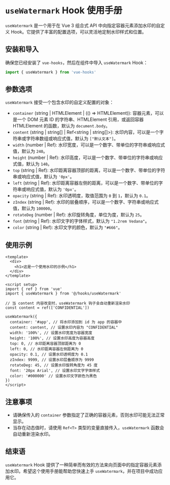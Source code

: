 # `useWatermark` Hook 使用手册

`useWatermark` 是一个用于在 Vue 3 组合式 API 中向指定容器元素添加水印的自定义 Hook。它提供了丰富的配置选项，可以灵活地定制水印样式和位置。

## 安装和导入

确保您已经安装了 `vue-hooks`，然后在组件中导入 `useWatermark` Hook：

```javascript
import { useWatermark } from 'vue-hooks'
```

## 参数选项

`useWatermark` 接受一个包含水印的自定义配置的对象：

- `container` (string | HTMLElement | (() => HTMLElement)): 容器元素，可以是一个 DOM 元素 ID 的字符串、HTMLElement 引用，或返回容器 HTMLElement 的函数，默认为 `document.body`。
- `content` (string | string[] | Ref<string | string[]>): 水印内容，可以是一个字符串或字符串数组或响应式值，默认为 `["默认文本"]`。
- `width` (number | Ref<number>): 水印宽度，可以是一个数字、带单位的字符串或响应式值，默认为 `240`。
- `height` (number | Ref<number>): 水印高度，可以是一个数字、带单位的字符串或响应式值，默认为 `140`。
- `top` (string | Ref<string>): 水印距离容器顶部的距离，可以是一个数字、带单位的字符串或响应式值，默认为 `'0px'`。
- `left` (string | Ref<string>): 水印距离容器左侧的距离，可以是一个数字、带单位的字符串或响应式值，默认为 `'0px'`。
- `opacity` (string | Ref<string>): 水印透明度，取值范围为 `0` 到 `1`，默认为 `0.1`。
- `zIndex` (string | Ref<string>): 水印的层叠顺序，可以是一个数字、字符串或响应式值，默认为 `100000`。
- `rotateDeg` (number | Ref<number>): 水印旋转角度，单位为度，默认为 `25`。
- `font` (string | Ref<string>): 水印文字的字体样式，默认为 `"1.2rem Vedana"`。
- `color` (string | Ref<string>): 水印文字的颜色，默认为 `"#666"`。

## 使用示例

```vue
<template>
  <div>
    <h1>这是一个使用水印的示例</h1>
  </div>
</template>

<script setup>
import { ref } from 'vue'
import { useWatermark } from '@/hooks/useWatermark'

// 当 content 内容改变时，useWatermark 钩子会自动重新渲染水印
const content = ref(['CONFIDENTIAL'])

useWatermark({
  container: '#app', // 将水印添加到 id 为 app 的容器中
  content: content, // 设置水印内容为 "CONFIDENTIAL"
  width: '100%', // 设置水印宽度为容器宽度
  height: '100%', // 设置水印高度为容器高度
  top: 0, // 水印距离容器顶部距离为 0
  left: 0, // 水印距离容器左侧距离为 0
  opacity: 0.1, // 设置水印透明度为 0.1
  zIndex: 9999, // 设置水印层叠顺序为 9999
  rotateDeg: 45, // 设置水印旋转角度为 45 度
  font: '20px Arial', // 设置水印文字字体样式
  color: '#000000' // 设置水印文字颜色为黑色
})
</script>
```

## 注意事项

- 请确保传入的 `container` 参数指定了正确的容器元素，否则水印可能无法正常显示。
- 当存在动态值时，请使用 `Ref<T>` 类型的变量直接传入，`useWatermark` 函数会自动重新渲染水印。

## 结束语

`useWatermark` Hook 提供了一种简单而有效的方法来向页面中的指定容器元素添加水印。希望这个使用手册能帮助您快速上手 `useWatermark`，并在项目中成功应用它。

